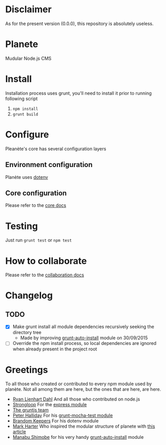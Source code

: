 # Disclaimer
As for the present version (0.0.0), this repository is absolutely useless.

# Planete
Mudular Node.js CMS

# Install
Installation process uses grunt, you'll need to install it prior to running following script
 1. `npm install`
 2. `grunt build`

# Configure
Pleanète's core has several configuration layers

## Environment configuration
Planète uses [dotenv](https://github.com/bkeepers/dotenv)

## Core configuration
Please refer to the [core docs](backend/core/README.md)


# Testing
Just run `grunt test` or `npm test`

# How to collaborate
Please refer to the [collaboration docs](docs/collaboration/README.md)

# Changelog

## TODO

 - [x] Make grunt install all module dependencies recursively seeking the directory tree
   - Made by improving [grunt-auto-install](https://github.com/Manabu-GT/grunt-auto-install) module on 30/09/2015
 - [ ] Override the npm install process, so local dependencies are ignored when already present in the project root

# Greetings
To all those who created or contributed to every npm module used by planète. Not all among them are here, but the ones that are here, are here.

 - [Ryan Lienhart Dahl](https://github.com/ry) And all those who contributed on node.js
 - [Strongloop](https://strongloop.com) For the [express module](http://expressjs.com/)
 - [The gruntjs team](https://github.com/orgs/gruntjs/people)
 - [Peter Halliday](https://github.com/pghalliday) For his [grunt-mocha-test module](https://github.com/pghalliday/grunt-mocha-test)
 - [Brandom Keepers](https://github.com/bkeepers) For his dotenv module
 - [Mark Harter](https://strongloop.com/strongblog/author/marc/) Who inspired the modular structure of planete with [this article](https://strongloop.com/strongblog/modular-node-js-express/)
 - [Manabu Shimobe](https://github.com/Manabu-GT) for his very handy [grunt-auto-install](https://github.com/Manabu-GT/grunt-auto-install) module
